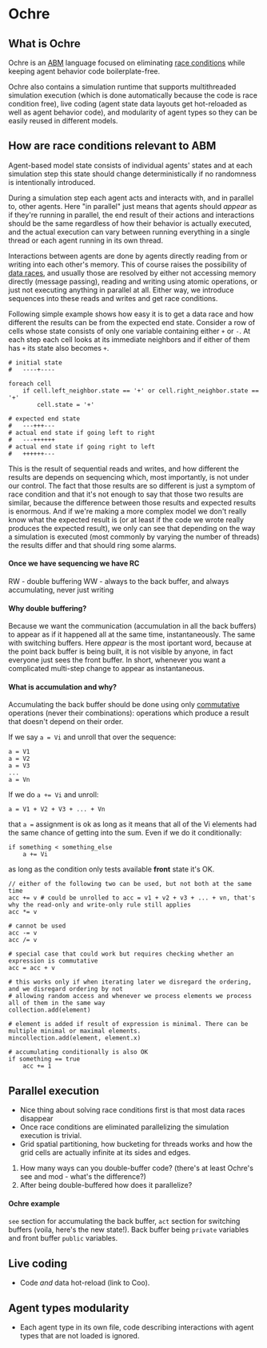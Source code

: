 # Ochre

## What is Ochre

Ochre is an [ABM](https://en.wikipedia.org/wiki/Agent-based_model) language focused on eliminating [race conditions](https://en.wikipedia.org/wiki/Race_condition) while keeping agent behavior code boilerplate-free.

Ochre also contains a simulation runtime that supports multithreaded simulation execution (which is done automatically because the code is race condition free), live coding (agent state data layouts get hot-reloaded as well as agent behavior code), and modularity of agent types so they can be easily reused in different models.

## How are race conditions relevant to ABM

Agent-based model state consists of individual agents' states and at each simulation step this state should change deterministically if no randomness is intentionally introduced.

During a simulation step each agent acts and interacts with, and in parallel to, other agents. Here "in parallel" just means that agents should *appear* as if they're running in parallel, the end result of their actions and interactions should be the same regardless of how their behavior is actually executed, and the actual execution can vary between running everything in a single thread or each agent running in its own thread.

Interactions between agents are done by agents directly reading from or writing into each other's memory. This of course raises the possibility of [data races](https://en.wikipedia.org/wiki/Race_condition#Data_race), and usually those are resolved by either not accessing memory directly (message passing), reading and writing using atomic operations, or just not executing anything in parallel at all. Either way, we introduce sequences into these reads and writes and get race conditions.

Following simple example shows how easy it is to get a data race and how different the results can be from the expected end state. Consider a row of cells whose state consists of only one variable containing either `+` or `-`. At each step each cell looks at its immediate neighbors and if either of them has `+` its state also becomes `+`.

```
# initial state
#   ----+----

foreach cell
    if cell.left_neighbor.state == '+' or cell.right_neighbor.state == '+'
        cell.state = '+'

# expected end state
#   ---+++---
# actual end state if going left to right
#   ---++++++
# actual end state if going right to left
#   ++++++---
```

This is the result of sequential reads and writes, and how different the results are depends on sequencing which, most importantly, is not under our control. The fact that those results are so different is just a symptom of race condition and that it's not enough to say that those two results are similar, because the difference between those results and expected results is enormous. And if we're making a more complex model we don't really know what the expected result is (or at least if the code we wrote really produces the expected result), we only can see that depending on the way a simulation is executed (most commonly by varying the number of threads) the results differ and that should ring some alarms.

#### Once we have sequencing we have RC

RW - double buffering
WW - always to the back buffer, and always accumulating, never just writing

#### Why double buffering?

Because we want the communication (accumulation in all the back buffers) to appear as if it happened all at the same time, instantaneously. The same with switching buffers. Here *appear* is the most iportant word, because at the point back buffer is being built, it is not visible by anyone, in fact everyone just sees the front buffer.
In short, whenever you want a complicated multi-step change to appear as instantaneous.

#### What is accumulation and why?

Accumulating the back buffer should be done using only [commutative](https://en.wikipedia.org/wiki/Commutative_property) operations (never their combinations): operations which produce a result that doesn't depend on their order.

If we say `a = Vi` and unroll that over the sequence:

```
a = V1
a = V2
a = V3
...
a = Vn
```

If we do `a += Vi` and unroll:

```
a = V1 + V2 + V3 + ... + Vn
```

that `a =` assignment is ok as long as it means that all of the Vi elements had the same chance of getting into the sum. Even if we do it conditionally:

```
if something < something_else
    a += Vi
```

as long as the condition only tests available **front** state it's OK.


```
// either of the following two can be used, but not both at the same time
acc += v # could be unrolled to acc = v1 + v2 + v3 + ... + vn, that's why the read-only and write-only rule still applies
acc *= v

# cannot be used
acc -= v
acc /= v

# special case that could work but requires checking whether an expression is commutative
acc = acc + v

# this works only if when iterating later we disregard the ordering, and we disregard ordering by not
# allowing random access and whenever we process elements we process all of them in the same way
collection.add(element)

# element is added if result of expression is minimal. There can be multiple minimal or maximal elements.
mincollection.add(element, element.x)

# accumulating conditionally is also OK
if something == true
    acc += 1
```

## Parallel execution

- Nice thing about solving race conditions first is that most data races disappear
- Once race conditions are eliminated parallelizing the simulation execution is trivial.
- Grid spatial partitioning, how bucketing for threads works and how the grid cells are actually infinite at its sides and edges.
1. How many ways can you double-buffer code? (there's at least Ochre's see and mod - what's the difference?)
2. After being double-buffered how does it parallelize?

#### Ochre example

`see` section for accumulating the back buffer, `act` section for switching buffers (voila, here's the new state!). Back buffer being `private` variables and front buffer `public` variables.

## Live coding

- Code *and* data hot-reload (link to Coo).

## Agent types modularity

- Each agent type in its own file, code describing interactions with agent types that are not loaded is ignored.
